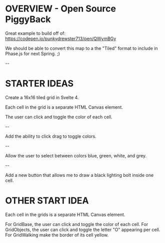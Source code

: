 # OVERVIEW - Open Source PiggyBack

Great example to build off of:
https://codepen.io/punkydrewster713/pen/QWymBGy

We should be able to convert this map to a the "Tiled" format to include in Phase.js for next Spring. ;)

--

# STARTER IDEAS

Create a 16x16 tiled grid in Svelte 4.

Each cell in the grid is a separate HTML Canvas element.

The user can click and toggle the color of each cell.

--

Add the ability to click drag to toggle colors.

--

Allow the user to select between colors blue, green, white, and grey.

--

Add a new button that allows me to draw a black lighting bolt inside one cell.

# OTHER START IDEA

Each cell in the grids is a separate HTML Canvas element.

For GridBase, the user can click and toggle the color of each cell.
For GridObjects, the user can click and toggle the letter "O" appearing per cell.
For GridWalking make the border of its cell yellow.
